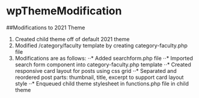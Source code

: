 # wpThemeModification

##Modifications to 2021 Theme

1. Created child theme off of default 2021 theme
2. Modified /category/faculty template by creating category-faculty.php file
3. Modifications are as follows:
⋅⋅* Added searchform.php file
⋅⋅* Imported search form component into category-faculty.php template
⋅⋅* Created responsive card layout for posts using css grid
⋅⋅* Separated and reordered post parts: thumbnail, title, excerpt to support card layout style 
⋅⋅* Enqueued child theme stylesheet in functions.php file in child theme

